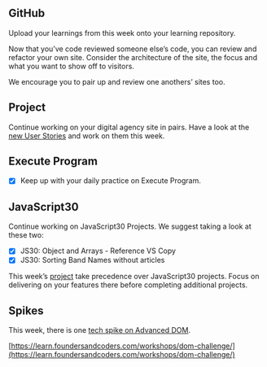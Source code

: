## GitHub

Upload your learnings from this week onto your learning repository.

Now that you’ve code reviewed someone else’s code, you can review and refactor your own site. Consider the architecture of the site, the focus and what you want to show off to visitors.

We encourage you to pair up and review one anothers’ sites too.

## Project

Continue working on your digital agency site in pairs. Have a look at the [new User Stories](https://learn.foundersandcoders.com/course/syllabus/pre-app-6/project) and work on them this week.

## Execute Program

- [x] Keep up with your daily practice on Execute Program.

## JavaScript30

Continue working on JavaScript30 Projects. We suggest taking a look at these two:

- [x] JS30: Object and Arrays - Reference VS Copy
- [x] JS30: Sorting Band Names without articles

This week’s [project](https://learn.foundersandcoders.com/course/syllabus/pre-app-6/project) take precedence over JavaScript30 projects. Focus on delivering on your features there before completing additional projects.

## Spikes

This week, there is one [tech spike on Advanced DOM](https://learn.foundersandcoders.com/course/syllabus/pre-app-6/spikes).

[https://learn.foundersandcoders.com/workshops/dom-challenge/](https://learn.foundersandcoders.com/workshops/dom-challenge/)
